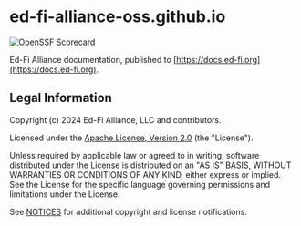 # ed-fi-alliance-oss.github.io

[![OpenSSF Scorecard](https://api.securityscorecards.dev/projects/github.com/Ed-Fi-Alliance-OSS/ed-fi-alliance-oss.github.io/badge)](https://securityscorecards.dev/viewer/?uri=github.com/Ed-Fi-Alliance-OSS/ed-fi-alliance-oss.github.io)

Ed-Fi Alliance documentation, published to
[https://docs.ed-fi.org](https://docs.ed-fi.org).

## Legal Information

Copyright (c) 2024 Ed-Fi Alliance, LLC and contributors.

Licensed under the [Apache License, Version 2.0](LICENSE) (the "License").

Unless required by applicable law or agreed to in writing, software distributed
under the License is distributed on an "AS IS" BASIS, WITHOUT WARRANTIES OR
CONDITIONS OF ANY KIND, either express or implied. See the License for the
specific language governing permissions and limitations under the License.

See [NOTICES](NOTICES.md) for additional copyright and license notifications.

